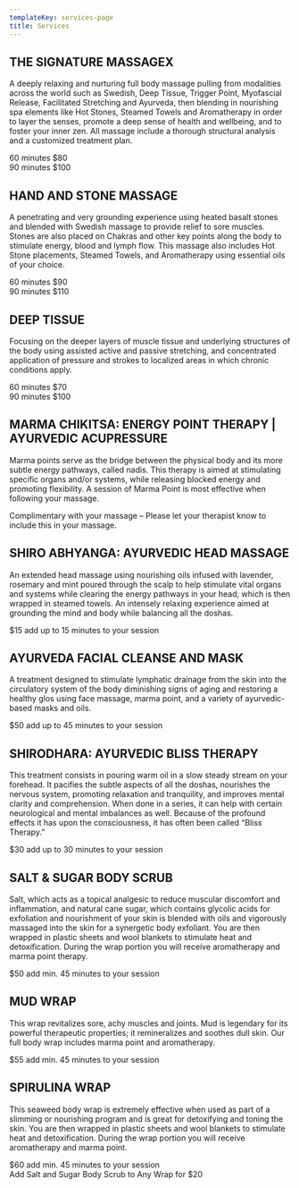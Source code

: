 ```yaml
---
templateKey: services-page
title: Services
---
```

## THE SIGNATURE MASSAGEX

A deeply relaxing and nurturing full body massage pulling from modalities across the world such as Swedish, Deep Tissue, Trigger Point, Myofascial Release, Facilitated Stretching and Ayurveda, then blending in nourishing spa elements like Hot Stones, Steamed Towels and Aromatherapy in order to layer the senses, promote a deep sense of health and wellbeing, and to foster your inner zen. All massage include a thorough structural analysis and a customized treatment plan.

60 minutes $80\
90 minutes $100

## HAND AND STONE MASSAGE

A penetrating and very grounding experience using heated basalt stones and blended with Swedish massage to provide relief to sore muscles. Stones are also placed on Chakras and other key points along the body to stimulate energy, blood and lymph flow. This massage also includes Hot Stone placements, Steamed Towels, and Aromatherapy using essential oils of your choice.

60 minutes $90\
90 minutes $110
 

## DEEP TISSUE

Focusing on the deeper layers of muscle tissue and underlying structures of the body using assisted active and passive stretching, and concentrated application of pressure and strokes to localized areas in which chronic conditions apply.

60 minutes $70\
90 minutes $100


## MARMA CHIKITSA: ENERGY POINT THERAPY | AYURVEDIC ACUPRESSURE

Marma points serve as the bridge between the physical body and its more subtle energy pathways, called nadis. This therapy is aimed at stimulating specific organs and/or systems, while releasing blocked energy and promoting flexibility. A session of Marma Point is most effective when following your massage.

Complimentary with your massage – Please let your therapist know to include this in your massage.


## SHIRO ABHYANGA: AYURVEDIC HEAD MASSAGE

An extended head massage using nourishing oils infused with lavender, rosemary and mint poured through the scalp to help stimulate vital organs and systems while clearing the energy pathways in your head, which is then wrapped in steamed towels.  An intensely relaxing experience aimed at grounding the mind and body while balancing all the doshas.

$15 add up to 15 minutes to your session



## AYURVEDA FACIAL CLEANSE AND MASK

A treatment designed to stimulate lymphatic drainage from the skin into the circulatory system of the body diminishing signs of aging and restoring a healthy glos using face massage, marma point, and a variety of ayurvedic-based masks and oils.

$50 add up to 45 minutes to your session



## SHIRODHARA: AYURVEDIC BLISS THERAPY

This treatment consists in pouring warm oil in a slow steady stream on your forehead. It pacifies the subtle aspects of all the doshas, nourishes the nervous system, promoting relaxation and tranquility, and improves mental clarity and comprehension. When done in a series, it can help with certain neurological and mental imbalances as well. Because of the profound effects it has upon the consciousness, it has often been called “Bliss Therapy.”

$30 add up to 30 minutes to your session



## SALT & SUGAR BODY SCRUB

Salt, which acts as a topical analgesic to reduce muscular discomfort and inflammation, and natural cane sugar, which contains glycolic acids for exfoliation and nourishment of your skin is blended with oils and vigorously massaged into the skin for a synergetic body exfoliant. You are then wrapped in plastic sheets and wool blankets to stimulate heat and detoxification.  During the wrap portion you will receive aromatherapy and marma point therapy.

$50 add min. 45 minutes to your session



## MUD WRAP

This wrap revitalizes sore, achy muscles and joints.  Mud is legendary for its powerful therapeutic properties; it remineralizes and soothes dull skin. Our full body wrap includes marma point and aromatherapy.

$55 add min. 45 minutes to your session



## SPIRULINA WRAP

This seaweed body wrap is extremely effective when used as part of a slimming or nourishing program and is great for detoxifying and toning the skin.  You are then wrapped in plastic sheets and wool blankets to stimulate heat and detoxification.  During the wrap portion you will receive aromatherapy and marma point.

$60 add min. 45 minutes to your session\
Add Salt and Sugar Body Scrub to Any Wrap for $20



##
